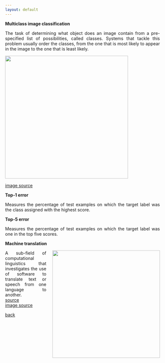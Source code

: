 ```yaml
---
layout: default
---
```


<strong>Multiclass image classification</strong>
<p align="justify">
The task of determining what object does an image contain from a pre-specified list of possibilities, called classes.
Systems that tackle this problem usually order the classes, from the one that is most likely to appear in the image to the one that is least likely.
</p>

<img style="width: 400px;" src="/assets/img/top5.png">

<a href="https://papers.nips.cc/paper/4824-imagenet-classification-with-deep-convolutional-neural-networks.pdf"> image source </a>

<strong>Top-1 error</strong>
<p align="justify">
Measures the percentage of test examples on which the target label was the class assigned with the highest score.
</p>

<strong>Top-5 error</strong>
<p align="justify">
Measures the percentage of test examples on which the target label was one in the top five scores.
</p>

<strong>Machine translation</strong>

<img style="float: right; width: 350px; margin-left: 20px" src="/assets/img/machinetranslation.jpg">

<p align="justify">
A sub-field of computational linguistics that investigates the use of software to translate text or speech from one language to another.<br />
<a href="https://en.wikipedia.org/wiki/Machine_translation"> source </a>
<br>
<a href="http://blog.webcertain.com/machine-translation-technology-the-search-engine-takeover/18/02/2015/"> image source </a>
</p>

[back](cheat_sheet)
